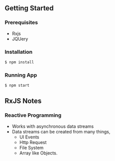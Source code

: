 ## Getting Started

### Prerequisites

- Rxjs
- JQUery

### Installation

```sh
$ npm install
```

### Running App

```sh
$ npm start
```

## RxJS Notes

### Reactive Programming

- Works with asynchronous data streams
- Data streams can be created from many things,
  - UI Events
  - Http Request
  - File System
  - Array like Objects.
